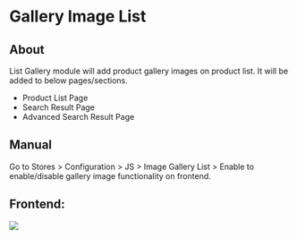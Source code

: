 Gallery Image List
====================================

## About

List Gallery module will add product gallery images on product list. It will be added to below pages/sections.
- Product List Page
- Search Result Page
- Advanced Search Result Page

## Manual

Go to Stores > Configuration > JS > Image Gallery List > Enable to enable/disable gallery image functionality on frontend.

## Frontend:
<img src="https://jsutariya.files.wordpress.com/2019/04/listgallery.png" />
